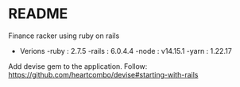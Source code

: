 # README

Finance racker using ruby on rails

* Verions
-ruby : 2.7.5
-rails : 6.0.4.4
-node : v14.15.1
-yarn : 1.22.17

Add devise gem to the application. Follow: https://github.com/heartcombo/devise#starting-with-rails